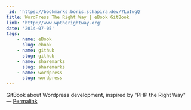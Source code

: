```yaml
---
_id: 'https://bookmarks.boris.schapira.dev/?LuIwgQ'
title: WordPress The Right Way | eBook GitBook
link: 'http://www.wptherightway.org'
date: '2014-07-05'
tags:
    - name: eBook
      slug: ebook
    - name: github
      slug: github
    - name: sharemarks
      slug: sharemarks
    - name: wordpress
      slug: wordpress
---
```


GitBook about Wordpress development, inspired by &quot;PHP the Right Way&quot;
<br>&#8212;
<a href="https://bookmarks.boris.schapira.dev/?LuIwgQ" title="Permalink">Permalink</a>
